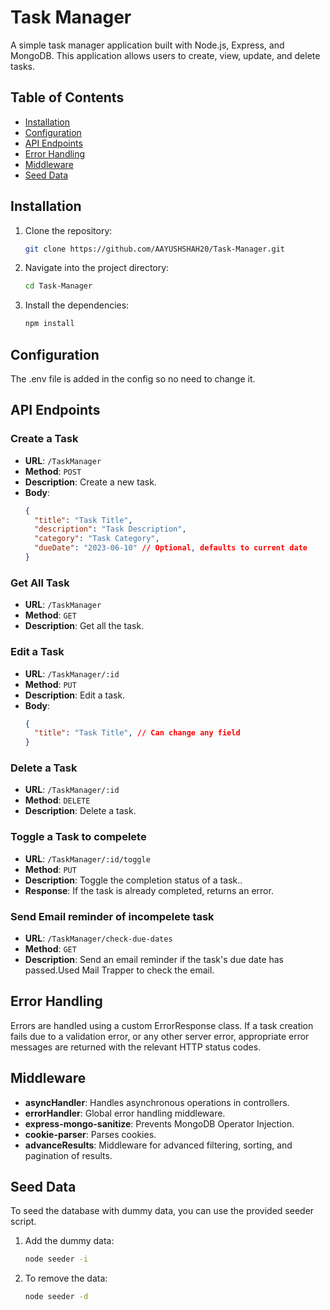 # Task Manager

A simple task manager application built with Node.js, Express, and MongoDB. This application allows users to create, view, update, and delete tasks.

## Table of Contents

- [Installation](#installation)
- [Configuration](#configuration)
- [API Endpoints](#api-endpoints)
- [Error Handling](#error-handling)
- [Middleware](#middleware)
- [Seed Data](#seed-data)

## Installation

1. Clone the repository:

   ```bash
   git clone https://github.com/AAYUSHSHAH20/Task-Manager.git

2. Navigate into the project directory:

   ```bash
   cd Task-Manager

3. Install the dependencies:

   ```bash
   npm install

## Configuration

The .env file is added in the config so no need to change it.

## API Endpoints

### Create a Task

- **URL**: `/TaskManager`
- **Method**: `POST`
- **Description**: Create a new task.
- **Body**:
  ```json
  {
    "title": "Task Title",
    "description": "Task Description",
    "category": "Task Category",
    "dueDate": "2023-06-10" // Optional, defaults to current date
  }

### Get All Task

- **URL**: `/TaskManager`
- **Method**: `GET`
- **Description**: Get all the task.

### Edit a Task

- **URL**: `/TaskManager/:id`
- **Method**: `PUT`
- **Description**: Edit a task.
- **Body**:
  ```json
  {
    "title": "Task Title", // Can change any field
  }

### Delete a Task

- **URL**: `/TaskManager/:id`
- **Method**: `DELETE`
- **Description**: Delete a task.

### Toggle a Task to compelete

- **URL**: `/TaskManager/:id/toggle`
- **Method**: `PUT`
- **Description**: Toggle the completion status of a task..
- **Response**: If the task is already completed, returns an error.

### Send Email reminder of incompelete task

- **URL**: `/TaskManager/check-due-dates`
- **Method**: `GET`
- **Description**: Send an email reminder if the task's due date has passed.Used Mail Trapper to check the email.

## Error Handling

Errors are handled using a custom ErrorResponse class. If a task creation fails due to a validation error, or any other server error, appropriate error messages are returned with the relevant HTTP status codes.

## Middleware

- **asyncHandler**: Handles asynchronous operations in controllers.
- **errorHandler**: Global error handling middleware.
- **express-mongo-sanitize**: Prevents MongoDB Operator Injection.
- **cookie-parser**: Parses cookies.
- **advanceResults**: Middleware for advanced filtering, sorting, and pagination of results.

## Seed Data

To seed the database with dummy data, you can use the provided seeder script.

1. Add the dummy data:

   ```bash
   node seeder -i
2. To remove the data:

      ```bash
   node seeder -d
  

